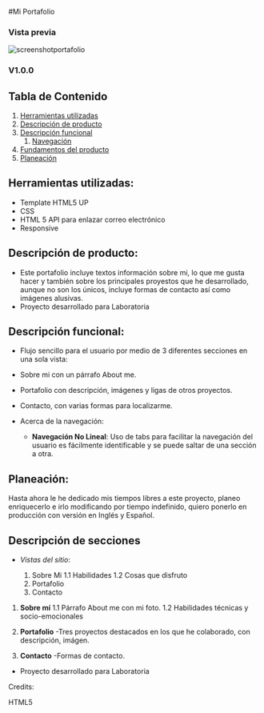 #Mi Portafolio

### Vista previa

![screenshotportafolio](https://user-images.githubusercontent.com/32860844/38592734-548192c2-3d03-11e8-8b07-f327fd0beb2e.png)

### V1.0.0



## Tabla de Contenido
1. [Herramientas utilizadas](#herramientas)
2. [Descripción de producto](#descripcion)
3. [Descripción funcional](#descripcion-func)
   1. [Navegación](#navegacion)
4. [Fundamentos del producto](#fundamentos)
5. [Planeación](#planeacion)

## <a name="herramientas"></a> Herramientas utilizadas:
- Template HTML5 UP
- CSS
- HTML 5 API para enlazar correo electrónico
- Responsive

## <a name="descripcion"></a> Descripción de producto:

- Este portafolio incluye textos información sobre mi, lo que me gusta hacer y también sobre los principales proyestos que he desarrollado, aunque no son los únicos, incluye formas de contacto así como imágenes alusivas.
- Proyecto desarrollado para Laboratoria

## <a name="descripcion-func"></a> Descripción funcional:

- Flujo  sencillo para el usuario por medio de 3    diferentes  secciones en una sola vista:
 - Sobre mi con un párrafo About me.
 - Portafolio con descripción, imágenes y ligas de otros proyectos.
 - Contacto, con varias formas para localizarme.

- <a name="navegacion"></a> Acerca de la navegación:
   - **Navegación No Lineal**: Uso de tabs para facilitar la navegación del usuario es fácilmente identificable y se puede saltar de una sección a otra.


## <a name="planeacion"></a> Planeación:

Hasta ahora le he dedicado mis tiempos libres a este proyecto, planeo enriquecerlo e irlo modificando por tiempo indefinido, quiero ponerlo en producción con versión en Inglés y Español.

## <a name="sketching"></a> Descripción de secciones ##

- *Vistas del sitio*:

   1. Sobre Mi
    1.1 Habilidades
    1.2 Cosas que disfruto
   2. Portafolio
   3. Contacto



1.  <a name="sketch-login"></a>**Sobre mí**
   1.1 Párrafo About me con mi foto.
   1.2 Habilidades técnicas y socio-emocionales

2.  <a name="sketch-login"></a>**Portafolio**
  -Tres proyectos destacados en los que he colaborado, con descripción, imágen.

3.  <a name="sketch-login"></a>**Contacto**
  -Formas de contacto.


 - Proyecto desarrollado para Laboratoria

Credits:

HTML5
